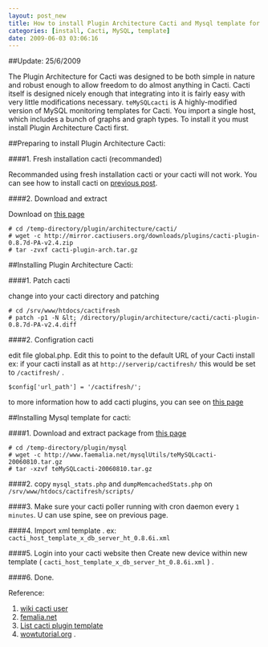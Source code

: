 ```yaml
--- 
layout: post_new
title: How to install Plugin Architecture Cacti and Mysql template for cacti
categories: [install, Cacti, MySQL, template]
date: 2009-06-03 03:06:16
---
```


##Update: 25/6/2009

The Plugin Architecture for Cacti was designed to be both simple in nature and robust enough to allow freedom to do almost anything in Cacti. Cacti itself is designed nicely enough that integrating into it is fairly easy with very little modifications necessary. `teMySQLcacti` is A highly-modified version of MySQL monitoring templates for Cacti. You import a single host, which includes a bunch of graphs and graph types. To install it you must install Plugin Architecture Cacti first.

##Preparing to install Plugin Architecture Cacti:

####1. Fresh installation cacti (recommanded)

Recommanded using fresh installation cacti or your cacti will not work. You can see how to install cacti on <a href="/2009/05/26/how-to-install-cacti-0-8-7d.html" target="_new">previous post</a>.

####2. Download and extract

Download on <a href="http://cactiusers.org/downloads/patches/" target="_new">this page</a>

	# cd /temp-directory/plugin/architecture/cacti/
	# wget -c http://mirror.cactiusers.org/downloads/plugins/cacti-plugin-0.8.7d-PA-v2.4.zip
	# tar -zvxf cacti-plugin-arch.tar.gz


##Installing Plugin Architecture Cacti:

####1. Patch cacti

change into your cacti directory and patching

	# cd /srv/www/htdocs/cactifresh
	# patch -p1 -N &lt; /directory/plugin/architecture/cacti/cacti-plugin-0.8.7d-PA-v2.4.diff

####2. Configration cacti

edit file global.php.   Edit this to point to the default URL of your Cacti install  ex: if your cacti install as at `http://serverip/cactifresh/` this would be set to `/cactifresh/` .

	$config['url_path'] = '/cactifresh/';

to more information how to add cacti plugins, you can see on <a href="http://wowtutorial.org/tutorial/203.html" target="_blank">this page</a>


##Installing Mysql template for cacti:

####1.  Download and extract package from <a href="http://www.faemalia.net/mysqlUtils/" target="_new">this page</a>

	# cd /temp-directory/plugin/mysql
	# wget -c http://www.faemalia.net/mysqlUtils/teMySQLcacti-20060810.tar.gz
	# tar -xzvf teMySQLcacti-20060810.tar.gz

####2. copy `mysql_stats.php` and `dumpMemcachedStats.php` on `/srv/www/htdocs/cactifresh/scripts/`

####3. Make sure your cacti poller running with cron daemon every `1 minutes`. U can use spine, see on previous page.

####4. Import xml template . ex: `cacti_host_template_x_db_server_ht_0.8.6i.xml`

####5. Login into your cacti website then Create new device within new template ( `cacti_host_template_x_db_server_ht_0.8.6i.xml` ) .

####6. Done.


Reference:
1. [wiki cacti user](http://cactiusers.org/wiki/PluginArchitectureInstall)
2. [femalia.net](http://www.faemalia.net/mysqlUtils/)
3. [List cacti plugin template](http://forums.cacti.net/about15067.html)
4. [wowtutorial.org](http://wowtutorial.org/tutorial/203.html)
.
